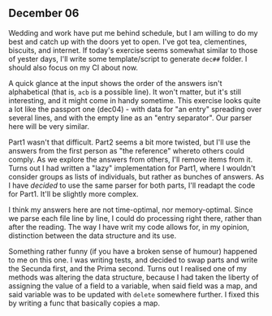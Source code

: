 ## December 06

Wedding and work have put me behind schedule, but I am willing to do my best and catch up with the doors yet to open.
I've got tea, clementines, biscuits, and internet. If today's exercise seems somewhat similar to those of yester days,
I'll write some template/script to generate `dec##` folder. I should also focus on my CI about now.

A quick glance at the input shows the order of the answers isn't alphabetical (that is, `acb` is a possible line). It
won't matter, but it's still interesting, and it might come in handy sometime. This exercise looks quite a lot like the
passport one (dec04) - with data for "an entry" spreading over several lines, and with the empty line as an "entry
separator". Our parser here will be very similar.

Part1 wasn't that difficult. Part2 seems a bit more twisted, but I'll use the answers from the first person as "the
reference" whereto others could comply. As we explore the answers from others, I'll remove items from it. Turns out I
had written a "lazy" implementation for Part1, where I wouldn't consider groups as lists of individuals, but rather as
bunches of answers. As I have _decided_ to use the same parser for both parts, I'll readapt the code for Part1. It'll be
slightly more complex.

I think my answers here are not time-optimal, nor memory-optimal. Since we parse each file line by line, I could do
processing right there, rather than after the reading. The way I have writ my code allows for, in my opinion,
distinction between the data structure and its use.

Something rather funny (if you have a broken sense of humour) happened to me on this one. I was writing tests, and
decided to swap parts and write the Secunda first, and the Prima second. Turns out I realised one of my methods was
altering the data structure, because I had taken the liberty of assigning the value of a field to a variable, when said
field was a map, and said variable was to be updated with `delete` somewhere further. I fixed this by writing a func
that basically copies a map.
